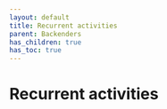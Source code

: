 ```yaml
---
layout: default
title: Recurrent activities
parent: Backenders
has_children: true
has_toc: true
---
```


# Recurrent activities